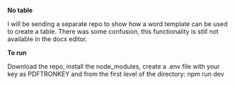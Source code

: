 __No table__

I will be sending a separate repo to show how a word template can be used to create a table.
There was some confusion, this functionality is still not available in the docx editor. 

__To run__

Download the repo, install the node_modules, create a .env file with your key as PDFTRONKEY and from the first level of the directory:
npm run dev